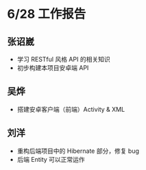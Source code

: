 # 6/28 工作报告
## 张诏崴
- 学习 RESTful 风格 API 的相关知识
- 初步构建本项目安卓端 API

## 吴烨
- 搭建安卓客户端（前端）Activity & XML

## 刘洋
- 重构后端项目中的 Hibernate 部分，修复 bug
- 后端 Entity 可以正常运作
